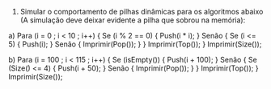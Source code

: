 1. Simular o comportamento de pilhas dinâmicas para os algoritmos abaixo (A simulação deve
deixar evidente a pilha que sobrou na memória):

a)
Para (i = 0 ; i < 10 ; i++) {
  Se (i % 2 == 0) {
    Push(i * i);
  } Senão {
  Se (i <= 5) {
    Push(i);
  } Senão {
    Imprimir(Pop());
  }
}
  Imprimir(Top());
}
  Imprimir(Size());

b)
Para (i = 100 ; i < 115 ; i++) {
  Se (isEmpty()) {
    Push(i + 100);
  } Senão {
    Se (Size() <= 4) {
    Push(i + 50);
  } Senão {
      Imprimir(Pop());
  }
  }
    Imprimir(Top());
  }
    Imprimir(Size());

